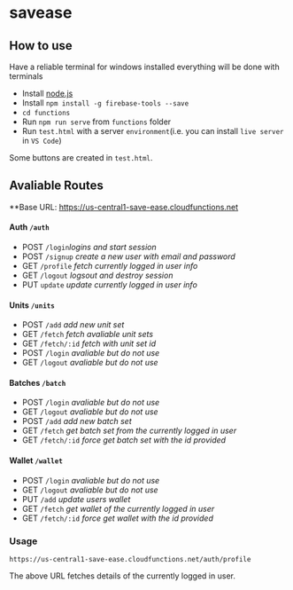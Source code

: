 # savease


## How to use

Have a reliable terminal for windows installed everything will be done with terminals
- Install [node.js](https://nodejs.org)
- Install `npm install -g firebase-tools --save`
- `cd functions` 
- Run `npm run serve` from `functions` folder
- Run  `test.html` with a server `environment`(i.e. you can install `live server` in `VS Code`)


Some buttons are created in `test.html`. 

## Avaliable Routes
**Base URL: https://us-central1-save-ease.cloudfunctions.net

#### Auth `/auth`
- POST `/login`_logins and start session_
- POST `/signup` _create a new user with email and password_
- GET `/profile` _fetch currently logged in user info_
- GET `/logout` _logsout and destroy session_
- PUT  `update` _update currently logged in user info_

#### Units `/units`
- POST `/add` _add new unit set_
- GET `/fetch` _fetch avaliable unit sets_
- GET `/fetch/:id` _fetch with unit set id_
- POST `/login` _avaliable but do not use_
- GET `/logout` _avaliable but do not use_

#### Batches `/batch`
- POST `/login` _avaliable but do not use_
- GET `/logout` _avaliable but do not use_
- POST `/add` _add new batch set_
- GET `/fetch` _get batch set from the currently logged in user_
- GET `/fetch/:id` _force get batch set with the id provided_ 

#### Wallet `/wallet`
- POST `/login` _avaliable but do not use_
- GET `/logout` _avaliable but do not use_
- PUT `/add` _update users wallet_
- GET `/fetch` _get wallet of the currently logged in user_
- GET `/fetch/:id` _force get wallet with the id provided_

### Usage 

`https://us-central1-save-ease.cloudfunctions.net/auth/profile` 

The above URL fetches details of the currently logged in user. 








